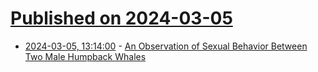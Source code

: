 # [Published on 2024-03-05](index.md)

* [2024-03-05, 13:14:00](https://soylentnews.org/article.pl?sid=24/03/03/1436238&from=rss) - [An Observation of Sexual Behavior Between Two Male Humpback Whales](https://soylentnews.org/article.pl?sid=24/03/03/1436238&from=rss)
